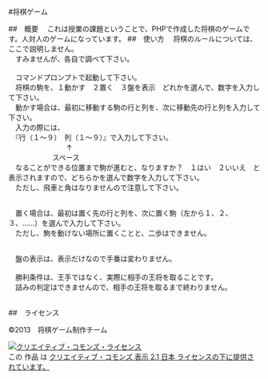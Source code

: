 ﻿#将棋ゲーム

##　概要
　これは授業の課題ということで、PHPで作成した将棋のゲームです。人対人のゲームになっています。
##　使い方
　将棋のルールについては、ここで説明しません。<br/>
　すみませんが、各自で調べて下さい。<br/><br/>
　コマンドプロンプトで起動して下さい。<br/>
　将棋の駒を、１動かす　２置く　３盤を表示　どれかを選んで、数字を入力して下さい。<br/>
　動かす場合は、最初に移動する駒の行と列を、次に移動先の行と列を入力して下さい。<br/>
　入力の際には、<br/>
　『行（１～９）　列（１～９）』で入力して下さい。<br/>
　　　　　　　　 ↑<br/>
　　　　　　 スペース<br/>
　なることができる位置まで駒が進むと、なりますか？　１はい　２いいえ　と表示されますので、どちらかを選んで数字を入力して下さい。<br/>
　ただし、飛車と角はなりませんので注意して下さい。<br/><br/>

　置く場合は、最初は置く先の行と列を、次に置く駒（左から１、２、３、……）を選んで入力して下さい。<br/>
　ただし、駒を動けない場所に置くことと、二歩はできません。<br/><br/>

　盤の表示は、表示だけなので手番は変わりません。<br/><br/>
　勝利条件は、王手ではなく、実際に相手の王将を取ることです。<br/>
　詰みの判定はできませんので、相手の王将を取るまで終わりません。<br/><br/>

##　ライセンス

©2013　将棋ゲーム制作チーム　

<a rel="license" href="http://creativecommons.org/licenses/by/2.1/jp/"><img alt="クリエイティブ・コモンズ・ライセンス" style="border-width:0" src="http://i.creativecommons.org/l/by/2.1/jp/88x31.png" /></a><br />この 作品 は <a rel="license" href="http://creativecommons.org/licenses/by/2.1/jp/">クリエイティブ・コモンズ 表示 2.1 日本 ライセンスの下に提供されています。</a>
